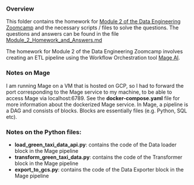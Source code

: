 ### Overview
This folder contains the homework for [Module 2 of the Data Engineering Zoomcamp](https://github.com/DataTalksClub/data-engineering-zoomcamp/tree/main/02-workflow-orchestration) and the necessary scripts / files to solve the questions. The questions and answers can be found in the file [Module_2_Homework_and_Answers.md](https://github.com/hugi-codes/Data-Engineering-Zoomcamp/blob/main/Homework/Module_2_Homework/Module_2_Homework_and_Answers.md)

The homework for Module 2 of the Data Engineering Zoomcamp involves creating an ETL pipeline using the Workflow Orchestration tool [Mage AI](https://www.mage.ai/).

### Notes on Mage
I am running Mage on a VM that is hosted on GCP, so I had to forward the port corresponding to the Mage service to my machine, to be able to access Mage via localhost:6789. See the **docker-compose.yaml** file for more information about the dockerized Mage service. In Mage, a pipeline is a DAG and consists of blocks. Blocks are essentially files (e.g. Python, SQL etc). 

### Notes on the Python files:
* **load_green_taxi_data_api.py**: contains the code of the Data loader block in the Mage pipeline
* **transform_green_taxi_data.py**: contains the code of the Transformer block in the Mage pipeline
* **export_to_gcs.py**: contains the code of the Data Exporter block in the Mage pipeline